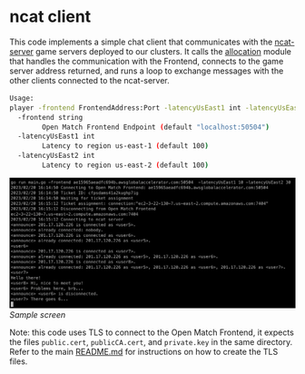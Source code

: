 # ncat client

This code implements a simple chat client that communicates with the [ncat-server](../../ncat-server/) game servers deployed to our clusters. It calls the [allocation](../allocation-client/) module that handles the communication with the Frontend, connects to the game server address returned, and runs a loop to exchange messages with the other clients connected to the ncat-server. 
```bash
Usage:
player -frontend FrontendAddress:Port -latencyUsEast1 int -latencyUsEast2 int
  -frontend string
    	Open Match Frontend Endpoint (default "localhost:50504")
  -latencyUsEast1 int
    	Latency to region us-east-1 (default 100)
  -latencyUsEast2 int
    	Latency to region us-east-2 (default 100)
```
![](./ncat-sample.png)*Sample screen*

Note: this code uses TLS to connect to the Open Match Frontend, it expects the files `public.cert`, `publicCA.cert`, and `private.key` in the same directory. Refer to the main [README.md](../../../README.md#test-the-ncat-server) for instructions on how to create the TLS files.